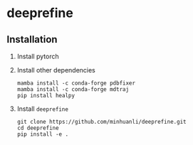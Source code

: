 # deeprefine

## Installation

1. Install pytorch

2. Install other dependencies
   
   ```shell
   mamba install -c conda-forge pdbfixer
   mamba install -c conda-forge mdtraj
   pip install healpy
   ```

3. Install `deeprefine`

   ```shell
   git clone https://github.com/minhuanli/deeprefine.git
   cd deeprefine
   pip install -e .
   ```

   